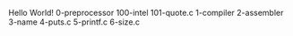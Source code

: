 Hello World!
0-preprocessor
100-intel
101-quote.c
1-compiler
2-assembler
3-name
4-puts.c
5-printf.c
6-size.c
